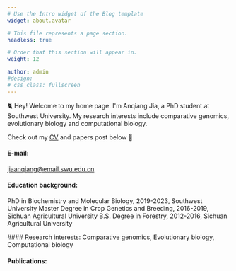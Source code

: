 ```yaml
---
# Use the Intro widget of the Blog template
widget: about.avatar

# This file represents a page section.
headless: true

# Order that this section will appear in.
weight: 12

author: admin
#design:
# css_class: fullscreen
---
```


🐈 Hey! Welcome to my home page. I'm Anqiang Jia, a PhD student at Southwest University. My research interests include comparative genomics, evolutionary biology and computational biology.

Check out my [CV](https://jiaanqiang.netlify.app/about/) and papers post below 🌈

#### E-mail:
jiaanqiang@email.swu.edu.cn
#### Education background:
<p align="left">PhD in Biochemistry and Molecular Biology, 2019-2023, Southwest University  
Master Degree in Crop Genetics and Breeding, 2016-2019, Sichuan Agricultural University  
B.S. Degree in Forestry, 2012-2016, Sichuan Agricultural University</p>
#### Research interests:
Comparative genomics,
Evolutionary biology,
Computational biology

#### Publications:
